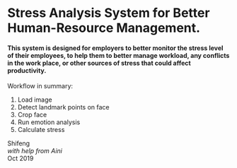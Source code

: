 # **Stress Analysis System for Better Human-Resource Management.**
#### This system is designed for employers to better monitor the stress level of their employees, to help them to better manage workload, any conflicts in the work place, or other sources of stress that could affect productivity.
Workflow in summary:
1. Load image
2. Detect landmark points on face
3. Crop face
4. Run emotion analysis
5. Calculate stress

Shifeng
<br>*with help from Aini*
<br>Oct 2019
